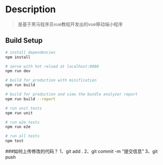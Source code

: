 # Description

> 是基于黑马程序员vue教程开发出的vue移动端小程序

## Build Setup

``` bash
# install dependencies
npm install

# serve with hot reload at localhost:8080
npm run dev

# build for production with minification
npm run build

# build for production and view the bundle analyzer report
npm run build --report

# run unit tests
npm run unit

# run e2e tests
npm run e2e

# run all tests
npm test
```

###如何上传修改的代码？
1、git add .
2、git commit  -m "提交信息"
3、git push